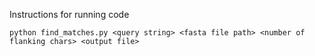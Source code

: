Instructions for running code

`python find_matches.py <query string> <fasta file path> <number of flanking chars> <output file>`
